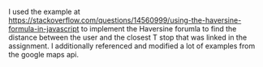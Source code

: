 I used the example at https://stackoverflow.com/questions/14560999/using-the-haversine-formula-in-javascript to implement the Haversine forumla to find the distance between the user and the closest T stop that was linked in the assignment.
I additionally referenced and modified a lot of examples from the google maps api.